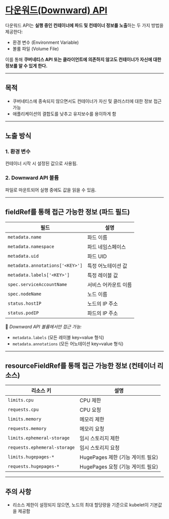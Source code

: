 # [다운워드(Downward) API](https://kubernetes.io/ko/docs/concepts/workloads/pods/downward-api/)

다운워드 API는 **실행 중인 컨테이너에 파드 및 컨테이너 정보를 노출**하는 두 가지 방법을 제공한다:

- 환경 변수 (Environment Variable)
- 볼륨 파일 (Volume File)

이를 통해 **쿠버네티스 API 또는 클라이언트에 의존하지 않고도 컨테이너가 자신에 대한 정보를 알 수 있게 한다.**

---

## 목적

- 쿠버네티스에 종속되지 않으면서도 컨테이너가 자신 및 클러스터에 대한 정보 접근 가능
- 애플리케이션의 결합도를 낮추고 유지보수를 용이하게 함

---

## 노출 방식

### 1. 환경 변수
컨테이너 시작 시 설정된 값으로 사용됨.

### 2. Downward API 볼륨
파일로 마운트되어 실행 중에도 값을 읽을 수 있음.

---

## fieldRef를 통해 접근 가능한 정보 (파드 필드)

| 필드 | 설명 |
|------|------|
| `metadata.name` | 파드 이름 |
| `metadata.namespace` | 파드 네임스페이스 |
| `metadata.uid` | 파드 UID |
| `metadata.annotations['<KEY>']` | 특정 어노테이션 값 |
| `metadata.labels['<KEY>']` | 특정 레이블 값 |
| `spec.serviceAccountName` | 서비스 어카운트 이름 |
| `spec.nodeName` | 노드 이름 |
| `status.hostIP` | 노드의 IP 주소 |
| `status.podIP` | 파드의 IP 주소 |

📁 *Downward API 볼륨에서만 접근 가능:*

- `metadata.labels` (모든 레이블 key=value 형식)
- `metadata.annotations` (모든 어노테이션 key=value 형식)

---

## resourceFieldRef를 통해 접근 가능한 정보 (컨테이너 리소스)

| 리소스 키 | 설명 |
|-----------|------|
| `limits.cpu` | CPU 제한 |
| `requests.cpu` | CPU 요청 |
| `limits.memory` | 메모리 제한 |
| `requests.memory` | 메모리 요청 |
| `limits.ephemeral-storage` | 임시 스토리지 제한 |
| `requests.ephemeral-storage` | 임시 스토리지 요청 |
| `limits.hugepages-*` | HugePages 제한 (기능 게이트 필요) |
| `requests.hugepages-*` | HugePages 요청 (기능 게이트 필요) |

---

## 주의 사항

- 리소스 제한이 설정되지 않으면, 노드의 최대 할당량을 기준으로 kubelet이 기본값을 제공함
